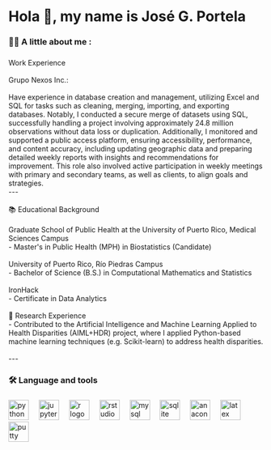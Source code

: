 <h1 align="left">Hola 👋,  my name is José G. Portela</h1>

###

<h3 align="left">👩‍💻  A little about me :</h3>

###

<p align="left"> Work Experience <br><br> Grupo Nexos Inc.:  <br><br> Have experience in database creation and management, utilizing Excel and SQL for tasks such as cleaning, merging, importing, and exporting databases. Notably, I conducted a secure merge of datasets using SQL, successfully handling a project involving approximately 24.8 million observations without data loss or duplication. Additionally, I monitored and supported a public access platform, ensuring accessibility, performance, and content accuracy, including updating geographic data and preparing detailed weekly reports with insights and recommendations for improvement. This role also involved active participation in weekly meetings with primary and secondary teams, as well as clients, to align goals and strategies. <br>---<br><br>📚 Educational Background<br><br>Graduate School of Public Health at the University of Puerto Rico, Medical Sciences Campus<br>- Master's in Public Health (MPH) in  Biostatistics  (Candidate)<br><br>University of Puerto Rico, Río Piedras Campus<br>- Bachelor of Science (B.S.) in Computational Mathematics and Statistics<br><br>IronHack<br>- Certificate in Data Analytics <br><br>🔬 Research Experience<br>- Contributed to the Artificial Intelligence and Machine Learning Applied to Health Disparities (AIML+HDR) project, where I applied Python-based machine learning techniques (e.g. Scikit-learn) to address health disparities. <br><br>---</p>

###

<h3 align="left">🛠 Language and tools</h3>

###

<div align="left">
  <img src="https://cdn.jsdelivr.net/gh/devicons/devicon/icons/python/python-original.svg" height="40" alt="python logo"  />
  <img width="12" />
  <img src="https://cdn.jsdelivr.net/gh/devicons/devicon/icons/jupyter/jupyter-original.svg" height="40" alt="jupyter logo"  />
  <img width="12" />
  <img src="https://cdn.jsdelivr.net/gh/devicons/devicon/icons/r/r-original.svg" height="40" alt="r logo"  />
  <img width="12" />
  <img src="https://cdn.jsdelivr.net/gh/devicons/devicon/icons/rstudio/rstudio-original.svg" height="40" alt="rstudio logo"  />
  <img width="12" />
  <img src="https://cdn.jsdelivr.net/gh/devicons/devicon/icons/mysql/mysql-original.svg" height="40" alt="mysql logo"  />
  <img width="12" />
  <img src="https://cdn.jsdelivr.net/gh/devicons/devicon/icons/sqlite/sqlite-original.svg" height="40" alt="sqlite logo"  />
  <img width="12" />
  <img src="https://cdn.jsdelivr.net/gh/devicons/devicon/icons/anaconda/anaconda-original.svg" height="40" alt="anaconda logo"  />
  <img width="12" />
  <img src="https://cdn.jsdelivr.net/gh/devicons/devicon/icons/latex/latex-original.svg" height="40" alt="latex logo"  />
  <img width="12" />
  <img src="https://cdn.jsdelivr.net/gh/devicons/devicon/icons/putty/putty-original.svg" height="40" alt="putty logo"  />
</div>

###


<!--
**portela824/portela824** is a ✨ _special_ ✨ repository because its `README.md` (this file) appears on your GitHub profile.

Here are some ideas to get you started:

- 🔭 I’m currently working on ...
- 🌱 I’m currently learning ...
- 👯 I’m looking to collaborate on ...
- 🤔 I’m looking for help with ...
- 💬 Ask me about ...
- 📫 How to reach me: ...
- 😄 Pronouns: ...
- ⚡ Fun fact: ...
-->
